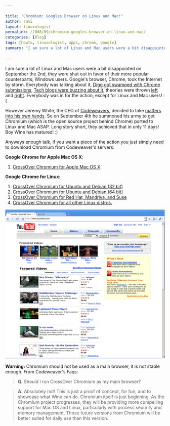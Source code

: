 ```yaml
---

title: "Chromium: Googles Browser on Linux and Mac!"
author: rami
layout: linuxologist
permalink: /2008/09/chromium-googles-browser-on-linux-and-mac/
categories: [Blog]
tags: [howto, linuxologist, apps, chrome, google]
summary: "I am sure a lot of Linux and Mac users were a bit disappointed on September the 2nd, they were shut out in favor of their more popular counterparts; Windows users. Google's browser, Chrome, took the Internet by storm. Everybody was talking about it, [Digg got swamped with Chrome submissions](http://digg.com/search?section=all&s=chrome), [Tech blogs were buzzing about it](http://technorati.com/chart/chrome?language=en&authority=a4), theories were thrown [left](http://www.linuxjournal.com/content/gacl) and [right](http://blog/.wirelesswanders.com/2008/09/03/google-chrome-and-mobile-to-follow/). Everybody was in for the action, except for Linux and Mac users! :("

---
```


I am sure a lot of Linux and Mac users were a bit disappointed on September the 2nd, they were shut out in favor of their more popular counterparts; Windows users. Google's browser, Chrome, took the Internet by storm. Everybody was talking about it, [Digg got swamped with Chrome submissions](http://digg.com/search?section=all&s=chrome), [Tech blogs were buzzing about it](http://technorati.com/chart/chrome?language=en&authority=a4), theories were thrown [left](http://www.linuxjournal.com/content/gacl) and [right](http://blog/.wirelesswanders.com/2008/09/03/google-chrome-and-mobile-to-follow/). Everybody was in for the action, except for Linux and Mac users! :(

However Jeremy White, the CEO of [Codeweavers](http://en.wikipedia.org/wiki/Codeweavers), decided to take [matters into his own hands](http://www.codeweavers.com/about/people/blog/s/jwhite/2008/9/15/fire-drills-and-proving-a-point). So on September 4th he summoned his army to get Chromium (which is the open source project behind Chrome) ported to Linux and Mac ASAP. Long story short, they achieved that in only 11 days! Boy Wine has matured! :)

Anyways enough talk, if you want a piece of the action you just simply need to download Chromium from Codeweaver's servers:

**Google Chrome for Apple Mac OS X**: 

1. [CrossOver Chromium for Apple Mac OS X](http://media.codeweavers.com/pub/crossover/chromium/cxchromium-0.9.0.dmg)

**Google Chrome for Linux**: 

1. [CrossOver Chromium for Ubuntu and Debian (32 bit)](http://media.codeweavers.com/pub/crossover/chromium/cxchromium_0.9.0-1_i386.deb)
2. [CrossOver Chromium for Ubuntu and Debian (64 bit)](http://media.codeweavers.com/pub/crossover/chromium/ia32-cxchromium_0.9.0-1_amd64.deb)
3. [CrossOver Chromium for Red Hat, Mandriva, and Suse](http://media.codeweavers.com/pub/crossover/chromium/cxchromium-0.9.0-1.i386.rpm)
4. [CrossOver Chromium for all other Linux distros.](http://media.codeweavers.com/pub/crossover/chromium/install-cxchromium-0.9.0.sh)

![Chrome on Ubuntu through Wine](/assets/images/content/blog/chrome-ubuntu.png)

**Warning:** Chromium should not be used as a main browser, it is not stable enough. From Codeweaver's Faqs:
 

> **Q.** Should I run CrossOver Chromium as my main browser?

> **A.** Absolutely not! This is just a proof of concept, for fun, and to showcase what Wine can do. Chromium itself is just beginning. As the Chromium project progresses, they will be providing more compelling support for Mac OS and Linux, particularly with process security and memory management. Those future versions from Chromium will be better suited for daily use than this version.
